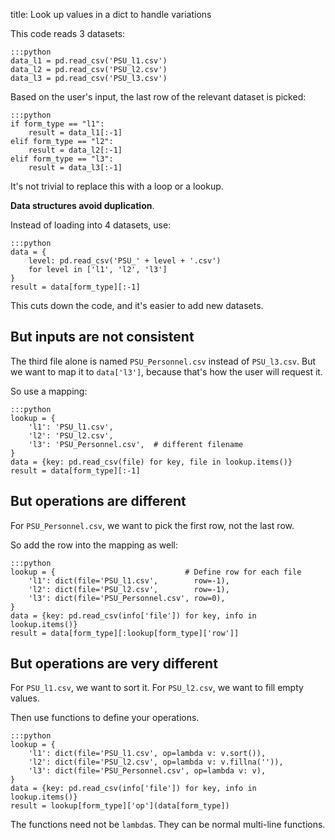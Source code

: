 title: Look up values in a dict to handle variations

This code reads 3 datasets:

    :::python
    data_l1 = pd.read_csv('PSU_l1.csv')
    data_l2 = pd.read_csv('PSU_l2.csv')
    data_l3 = pd.read_csv('PSU_l3.csv')

Based on the user's input, the last row of the relevant dataset is picked:

    :::python
    if form_type == "l1":
        result = data_l1[:-1]
    elif form_type == "l2":
        result = data_l2[:-1]
    elif form_type == "l3":
        result = data_l3[:-1]

It's not trivial to replace this with a loop or a lookup.

**Data structures avoid duplication**.

Instead of loading into 4 datasets, use:

    :::python
    data = {
        level: pd.read_csv('PSU_' + level + '.csv')
        for level in ['l1', 'l2', 'l3']
    }
    result = data[form_type][:-1]

This cuts down the code, and it's easier to add new datasets.

## But inputs are not consistent

The third file alone is named `PSU_Personnel.csv` instead of `PSU_l3.csv`. But we
want to map it to `data['l3']`, because that's how the user will request it.

So use a mapping:

    :::python
    lookup = {
        'l1': 'PSU_l1.csv',
        'l2': 'PSU_l2.csv',
        'l3': 'PSU_Personnel.csv',  # different filename
    }
    data = {key: pd.read_csv(file) for key, file in lookup.items()}
    result = data[form_type][:-1]

## But operations are different

For `PSU_Personnel.csv`, we want to pick the first row, not the last row.

So add the row into the mapping as well:

    :::python
    lookup = {                             # Define row for each file
        'l1': dict(file='PSU_l1.csv',        row=-1),
        'l2': dict(file='PSU_l2.csv',        row=-1),
        'l3': dict(file='PSU_Personnel.csv', row=0),
    }
    data = {key: pd.read_csv(info['file']) for key, info in lookup.items()}
    result = data[form_type][:lookup[form_type]['row']]

## But operations are very different

For `PSU_l1.csv`, we want to sort it.
For `PSU_l2.csv`, we want to fill empty values.

Then use functions to define your operations.

    :::python
    lookup = {
        'l1': dict(file='PSU_l1.csv', op=lambda v: v.sort()),
        'l2': dict(file='PSU_l2.csv', op=lambda v: v.fillna('')),
        'l3': dict(file='PSU_Personnel.csv', op=lambda v: v),
    }
    data = {key: pd.read_csv(info['file']) for key, info in lookup.items()}
    result = lookup[form_type]['op'](data[form_type])

The functions need not be `lambda`s. They can be normal multi-line functions.
